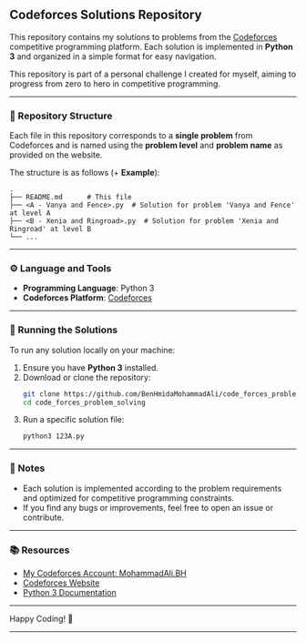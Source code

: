 ## Codeforces Solutions Repository

This repository contains my solutions to problems from the [Codeforces](https://codeforces.com/) competitive programming platform. Each solution is implemented in **Python 3** and organized in a simple format for easy navigation.

This repository is part of a personal challenge I created for myself, aiming to progress from zero to hero in competitive programming.

---

### 📝 Repository Structure

Each file in this repository corresponds to a **single problem** from Codeforces and is named using the **problem level** and **problem name** as provided on the website.

The structure is as follows (+ **Example**):
```
.
├── README.md      # This file
├── <A - Vanya and Fence>.py  # Solution for problem 'Vanya and Fence' at level A
├── <B - Xenia and Ringroad>.py  # Solution for problem 'Xenia and Ringroad' at level B
└── ...
```

---

### ⚙️ Language and Tools

- **Programming Language**: Python 3
- **Codeforces Platform**: [Codeforces](https://codeforces.com/)

---

### 🚀 Running the Solutions

To run any solution locally on your machine:
1. Ensure you have **Python 3** installed.
2. Download or clone the repository:
   ```bash
   git clone https://github.com/BenHmidaMohammadAli/code_forces_problem_solving.git
   cd code_forces_problem_solving
   ```
3. Run a specific solution file:
   ```bash
   python3 123A.py
   ```

---

### 🧩 Notes

- Each solution is implemented according to the problem requirements and optimized for competitive programming constraints.
- If you find any bugs or improvements, feel free to open an issue or contribute.

---

### 📚 Resources

- [My Codeforces Account: MohammadAli.BH](https://codeforces.com/profile/MohammadAli.BH)
- [Codeforces Website](https://codeforces.com/)
- [Python 3 Documentation](https://docs.python.org/3/)

---

Happy Coding! 🚀

---
